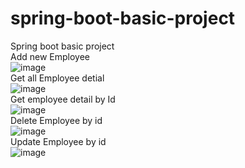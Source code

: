 # spring-boot-basic-project
Spring boot basic project
<br>
Add new Employee
<br>
![image](https://user-images.githubusercontent.com/36573782/189545495-a7d01bbd-d3b4-418f-9af3-c943ed4ca3d6.png)
<br>
Get all Employee detial
<br>
![image](https://user-images.githubusercontent.com/36573782/189545472-04fb8c9c-3e41-401e-9aa5-532cfebd4cb8.png)
<br>
Get employee detail by Id
<br>
![image](https://user-images.githubusercontent.com/36573782/189545434-3ba1803a-9925-4c3c-af37-1c882654ff01.png)
<br>
Delete Employee by id
<br>
![image](https://user-images.githubusercontent.com/36573782/189546127-61d78e25-ee6b-4fe5-95e3-166e8f94ead1.png)
<br>
Update Employee by id
<br>
![image](https://user-images.githubusercontent.com/36573782/189547221-ed388b17-f83d-4e71-a0eb-4843b83aa99f.png)
